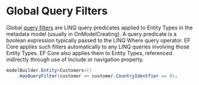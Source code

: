 ﻿# Global Query Filters

Global [query filters](https://docs.microsoft.com/en-us/ef/core/querying/filters) are LINQ query predicates applied to Entity Types in the metadata model (usually in OnModelCreating). A query predicate is a boolean expression typically passed to the LINQ Where query operator. EF Core applies such filters automatically to any LINQ queries involving those Entity Types. EF Core also applies them to Entity Types, referenced indirectly through use of Include or navigation property. 

```csharp
modelBuilder.Entity<Customers>()
    .HasQueryFilter(customer => customer.CountryIdentfier == 9);
```

